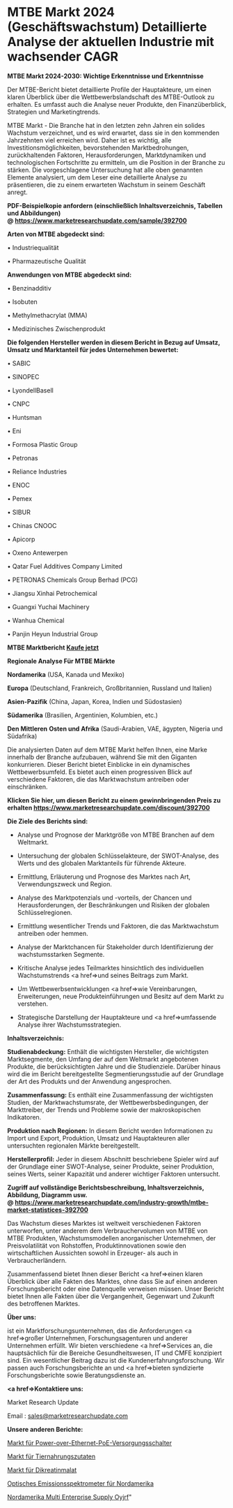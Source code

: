 # MTBE Markt 2024 (Geschäftswachstum) Detaillierte Analyse der aktuellen Industrie mit wachsender CAGR

<strong>MTBE Markt 2024-2030: Wichtige Erkenntnisse und Erkenntnisse</strong>

Der MTBE-Bericht bietet detaillierte Profile der Hauptakteure, um einen klaren Überblick über die Wettbewerbslandschaft des MTBE-Outlook zu erhalten. Es umfasst auch die Analyse neuer Produkte, den Finanzüberblick, Strategien und Marketingtrends.

MTBE Markt - Die Branche hat in den letzten zehn Jahren ein solides Wachstum verzeichnet, und es wird erwartet, dass sie in den kommenden Jahrzehnten viel erreichen wird. Daher ist es wichtig, alle Investitionsmöglichkeiten, bevorstehenden Marktbedrohungen, zurückhaltenden Faktoren, Herausforderungen, Marktdynamiken und technologischen Fortschritte zu ermitteln, um die Position in der Branche zu stärken. Die vorgeschlagene Untersuchung hat alle oben genannten Elemente analysiert, um dem Leser eine detaillierte Analyse zu präsentieren, die zu einem erwarteten Wachstum in seinem Geschäft anregt.

<strong><b>PDF-Beispielkopie anfordern (einschließlich Inhaltsverzeichnis, Tabellen und Abbildungen) @ </b></strong><strong><a href=https://www.marketresearchupdate.com/sample/392700><strong>https://www.marketresearchupdate.com/sample/392700</u></a></strong></strong>

<strong>Arten von MTBE abgedeckt sind:</strong>

• Industriequalität

• Pharmazeutische Qualität

<strong>Anwendungen von MTBE abgedeckt sind:</strong>

• Benzinadditiv

• Isobuten

• Methylmethacrylat (MMA)

• Medizinisches Zwischenprodukt

<strong>Die folgenden Hersteller werden in diesem Bericht in Bezug auf Umsatz, Umsatz und Marktanteil für jedes Unternehmen bewertet:</strong>

• SABIC

• SINOPEC

• LyondellBasell

• CNPC

• Huntsman

• Eni

• Formosa Plastic Group

• Petronas

• Reliance Industries

• ENOC

• Pemex

• SIBUR

• Chinas CNOOC

• Apicorp

• Oxeno Antewerpen

• Qatar Fuel Additives Company Limited

• PETRONAS Chemicals Group Berhad (PCG)

• Jiangsu Xinhai Petrochemical

• Guangxi Yuchai Machinery

• Wanhua Chemical

• Panjin Heyun Industrial Group

<strong>MTBE Marktbericht <a href=https://www.marketresearchupdate.com/buynow/392700>Kaufe jetzt</a></strong>

<strong>Regionale Analyse Für MTBE Märkte</strong>

<strong>Nordamerika</strong> (USA, Kanada und Mexiko)

<strong>Europa</strong> (Deutschland, Frankreich, Großbritannien, Russland und Italien)

<strong>Asien-Pazifik</strong> (China, Japan, Korea, Indien und Südostasien)

<strong>Südamerika</strong> (Brasilien, Argentinien, Kolumbien, etc.)

<strong>Den Mittleren</strong> <strong>Osten und Afrika</strong> (Saudi-Arabien, VAE, ägypten, Nigeria und Südafrika)

Die analysierten Daten auf dem MTBE Markt helfen Ihnen, eine Marke innerhalb der Branche aufzubauen, während Sie mit den Giganten konkurrieren. Dieser Bericht bietet Einblicke in ein dynamisches Wettbewerbsumfeld. Es bietet auch einen progressiven Blick auf verschiedene Faktoren, die das Marktwachstum antreiben oder einschränken.

<strong>Klicken Sie hier, um diesen Bericht zu einem gewinnbringenden Preis zu erhalten
</strong><strong><a href=https://www.marketresearchupdate.com/discount/392700>https://www.marketresearchupdate.com/discount/392700</b></u></strong></a>

<strong>Die Ziele des Berichts sind:</strong>

- Analyse und Prognose der Marktgröße von MTBE Branchen auf dem Weltmarkt.

- Untersuchung der globalen Schlüsselakteure, der SWOT-Analyse, des Werts und des globalen Marktanteils für führende Akteure.

- Ermittlung, Erläuterung und Prognose des Marktes nach Art, Verwendungszweck und Region.

- Analyse des Marktpotenzials und -vorteils, der Chancen und Herausforderungen, der Beschränkungen und Risiken der globalen Schlüsselregionen.

- Ermittlung wesentlicher Trends und Faktoren, die das Marktwachstum antreiben oder hemmen.

- Analyse der Marktchancen für Stakeholder durch Identifizierung der wachstumsstarken Segmente.

- Kritische Analyse jedes Teilmarktes hinsichtlich des individuellen Wachstumstrends <a href=>und</a> seines Beitrags zum Markt.

- Um Wettbewerbsentwicklungen <a href=>wie</a> Vereinbarungen, Erweiterungen, neue Produkteinführungen und Besitz auf dem Markt zu verstehen.

- Strategische Darstellung der Hauptakteure und <a href=>umfas</a>sende Analyse ihrer Wachstumsstrategien.

<strong>Inhaltsverzeichnis:</strong>

<strong>Studienabdeckung:</strong> Enthält die wichtigsten Hersteller, die wichtigsten Marktsegmente, den Umfang der auf dem Weltmarkt angebotenen Produkte, die berücksichtigten Jahre und die Studienziele. Darüber hinaus wird die im Bericht bereitgestellte Segmentierungsstudie auf der Grundlage der Art des Produkts und der Anwendung angesprochen.

<strong>Zusammenfassung:</strong> Es enthält eine Zusammenfassung der wichtigsten Studien, der Marktwachstumsrate, der Wettbewerbsbedingungen, der Markttreiber, der Trends und Probleme sowie der makroskopischen Indikatoren.

<strong>Produktion nach Regionen:</strong> In diesem Bericht werden Informationen zu Import und Export, Produktion, Umsatz und Hauptakteuren aller untersuchten regionalen Märkte bereitgestellt.

<strong>Herstellerprofil:</strong> Jeder in diesem Abschnitt beschriebene Spieler wird auf der Grundlage einer SWOT-Analyse, seiner Produkte, seiner Produktion, seines Werts, seiner Kapazität und anderer wichtiger Faktoren untersucht.

<strong><b>Zugriff auf vollständige Berichtsbeschreibung, Inhaltsverzeichnis, Abbildung, Diagramm usw. @ </b></strong><strong><a href=https://www.marketresearchupdate.com/industry-growth/mtbe-market-statistices-392700>https://www.marketresearchupdate.com/industry-growth/mtbe-market-statistices-392700</a></strong>

Das Wachstum dieses Marktes ist weltweit verschiedenen Faktoren unterworfen, unter anderem dem Verbrauchervolumen von MTBE von MTBE Produkten, Wachstumsmodellen anorganischer Unternehmen, der Preisvolatilität von Rohstoffen, Produktinnovationen sowie den wirtschaftlichen Aussichten sowohl in Erzeuger- als auch in Verbraucherländern.

Zusammenfassend bietet Ihnen dieser Bericht <a href=>einen</a> klaren Überblick über alle Fakten des Marktes, ohne dass Sie auf einen anderen Forschungsbericht oder eine Datenquelle verweisen müssen. Unser Bericht bietet Ihnen alle Fakten über die Vergangenheit, Gegenwart und Zukunft des betroffenen Marktes.

<strong>Über uns:</strong>

 ist ein Marktforschungsunternehmen, das die Anforderungen <a href=>großer</a> Unternehmen, Forschungsagenturen und anderer Unternehmen erfüllt. Wir bieten verschiedene <a href=>Services</a> an, die hauptsächlich für die Bereiche Gesundheitswesen, IT und CMFE konzipiert sind. Ein wesentlicher Beitrag dazu ist die Kundenerfahrungsforschung. Wir passen auch Forschungsberichte an und <a href=>bieten</a> syndizierte Forschungsberichte sowie Beratungsdienste an.

<strong><a href=>Kontaktiere uns:</a></strong>

Market Research Update

Email : sales@marketresearchupdate.com

<strong>Unsere anderen Berichte:</strong>

<a href=https://www.linkedin.com/pulse/power-over-ethernet-poe-supply-switch-market-witness-huge>Markt für Power-over-Ethernet-PoE-Versorgungsschalter</a>

<a href=https://www.linkedin.com/pulse/pet-food-ingredients-market-sizing-up-anticipating-trends>Markt für Tiernahrungszutaten</a>

<a href=https://www.linkedin.com/pulse/dicreatine-malate-market-size-industry-growth>Markt für Dikreatinmalat</a>

<a href=https://www.linkedin.com/pulse/north-america-optical-emission-spectrometer>Optisches Emissionsspektrometer für Nordamerika</a>

<a href=https://www.linkedin.com/pulse/north-america-multi-enterprise-supply-oyjrf/>Nordamerika Multi Enterprise Supply Oyjrf</a>"
